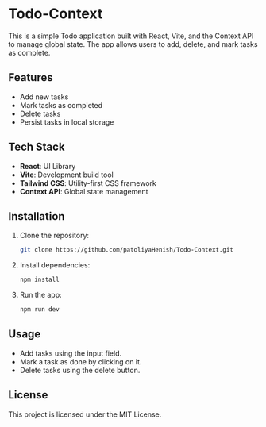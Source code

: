 # Todo-Context

This is a simple Todo application built with React, Vite, and the Context API to manage global state. The app allows users to add, delete, and mark tasks as complete.

## Features

- Add new tasks
- Mark tasks as completed
- Delete tasks
- Persist tasks in local storage

## Tech Stack

- **React**: UI Library
- **Vite**: Development build tool
- **Tailwind CSS**: Utility-first CSS framework
- **Context API**: Global state management

## Installation

1. Clone the repository:
   ```bash
   git clone https://github.com/patoliyaHenish/Todo-Context.git
   ```

2. Install dependencies:
   ```bash
   npm install
   ```

3. Run the app:
   ```bash
   npm run dev
   ```

## Usage

- Add tasks using the input field.
- Mark a task as done by clicking on it.
- Delete tasks using the delete button.

## License

This project is licensed under the MIT License.
